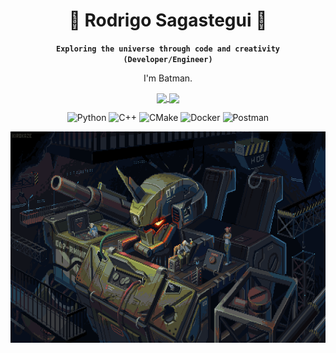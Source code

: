<div align="center">
<h1>🤖 Rodrigo Sagastegui 🚀</h1> 

**`Exploring the universe through code and creativity (Developer/Engineer)`**
<p>
I'm Batman.
</p>

<a href="https://github.com/rorosaga">
    <img height=150 align="center" src="https://github-readme-stats.vercel.app/api?username=rorosaga&theme=dark&hide_border=false\&rank_icon=github" />
</a>

<a href="https://github.com/rorosaga">
    <img height=150 align="center" src="https://github-readme-stats.vercel.app/api/top-langs/?username=rorosaga&theme=dark&hide_border=false&include_all_commits=true&count_private=false&layout=compact" />
</a>

<p>
    
<p>
  <img alt="Python" src="https://img.shields.io/badge/-Python-3776AB?style=for-the-badge&logo=python&logoColor=white" />
  <img alt="C++" src="https://img.shields.io/badge/-C++-00599C?style=for-the-badge&logo=c%2B%2B&logoColor=white" />
  <img alt="CMake" src="https://img.shields.io/badge/CMake-%23008FBA.svg?style=for-the-badge&logo=cmake&logoColor=white">
  <img alt="Docker" src="https://img.shields.io/badge/docker-%230db7ed.svg?style=for-the-badge&logo=docker&logoColor=white">
  <img alt="Postman" src="https://img.shields.io/badge/Postman-FF6C37?style=for-the-badge&logo=postman&logoColor=white">
</p>

<p>
    <img src="assets\mech_hangar.gif" width="600"height="338" />
</p>


</p>
<!-- <img src="assets\robo_astronaut.png" width="128"height="128" /> -->


<!-- <a href="https://github.com/rorosaga">
  <img height=175 align="center" src="https://github-readme-stats.vercel.app/api?username=rorosaga&theme=dark&hide_border=false" />
</a> -->

<!-- <h2> Projects </h2>

<h2> Passions </h2> -->


<!-- python,javascript,typescript,html,css,docker,postman,algolia,mysql,linux,c,c++,git,bash,django,azure,aws ec2,arduino,raspberrypi,appscripts,react,threejs,react3fabric,vite,npm,yarn, pytorch, tensorflow, tailwind css, azure services, postgreSQL, codesandbox, slurm, cmake -->
